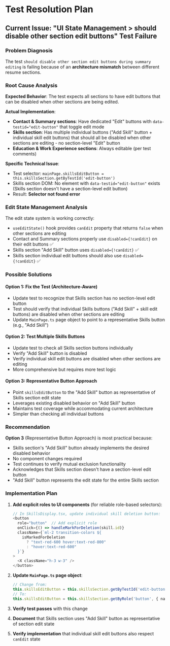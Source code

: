 # Test Resolution Plan

## Current Issue: "UI State Management > should disable other section edit buttons" Test Failure

### Problem Diagnosis

The test `should disable other section edit buttons during summary editing` is failing because of an **architecture mismatch** between different resume sections.

### Root Cause Analysis

**Expected Behavior**: The test expects all sections to have edit buttons that can be disabled when other sections are being edited.

**Actual Implementation**:
- **Contact & Summary sections**: Have dedicated "Edit" buttons with `data-testid="edit-button"` that toggle edit mode
- **Skills section**: Has multiple individual buttons ("Add Skill" button + individual skill edit buttons) that should all be disabled when other sections are editing - no section-level "Edit" button
- **Education & Work Experience sections**: Always editable (per test comments)

**Specific Technical Issue**:
- Test selector: `mainPage.skillsEditButton = this.skillsSection.getByTestId('edit-button')`
- Skills section DOM: No element with `data-testid="edit-button"` exists (Skills section doesn't have a section-level edit button)
- Result: **Selector not found error**

### Edit State Management Analysis

The edit state system is working correctly:
- `useEditState()` hook provides `canEdit` property that returns `false` when other sections are editing
- Contact and Summary sections properly use `disabled={!canEdit}` on their edit buttons ✅
- Skills section "Add Skill" button uses `disabled={!canEdit}` ✅
- Skills section individual edit buttons should also use `disabled={!canEdit}` ✅

### Possible Solutions

#### Option 1: Fix the Test (Architecture-Aware)
- Update test to recognize that Skills section has no section-level edit button
- Test should verify that individual Skills buttons ("Add Skill" + skill edit buttons) are disabled when other sections are editing
- Update `MainPage.ts` page object to point to a representative Skills button (e.g., "Add Skill")

#### Option 2: Test Multiple Skills Buttons
- Update test to check all Skills section buttons individually
- Verify "Add Skill" button is disabled
- Verify individual skill edit buttons are disabled when other sections are editing
- More comprehensive but requires more test logic

#### Option 3: Representative Button Approach
- Point `skillsEditButton` to the "Add Skill" button as representative of Skills section edit state
- Leverages existing disabled behavior on "Add Skill" button
- Maintains test coverage while accommodating current architecture
- Simpler than checking all individual buttons

### Recommendation

**Option 3** (Representative Button Approach) is most practical because:
- Skills section's "Add Skill" button already implements the desired disabled behavior
- No component changes required
- Test continues to verify mutual exclusion functionality
- Acknowledges that Skills section doesn't have a section-level edit button
- "Add Skill" button represents the edit state for the entire Skills section

### Implementation Plan

1. **Add explicit roles to UI components** (for reliable role-based selectors):
   ```typescript
   // In SkillsDisplay.tsx, update individual skill deletion button:
   <button
     role="button"  // Add explicit role
     onClick={() => handleMarkForDeletion(skill.id)}
     className={`ml-2 transition-colors ${
       isMarkedForDeletion
         ? "text-red-600 hover:text-red-800"
         : "hover:text-red-600"
     }`}
   >
     <X className="h-3 w-3" />
   </button>
   ```

2. **Update `MainPage.ts` page object**:
   ```typescript
   // Change from:
   this.skillsEditButton = this.skillsSection.getByTestId('edit-button');
   // To:
   this.skillsEditButton = this.skillsSection.getByRole('button', { name: /Add Skill/i });
   ```

3. **Verify test passes** with this change
4. **Document** that Skills section uses "Add Skill" button as representative of section edit state
5. **Verify implementation** that individual skill edit buttons also respect `canEdit` state